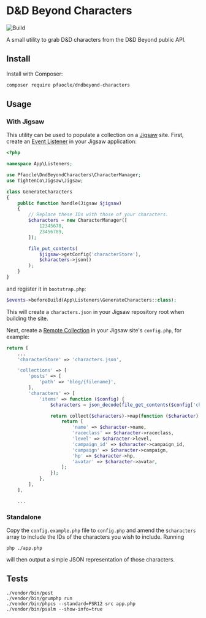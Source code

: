 D&D Beyond Characters
===

![Build](https://github.com/pfaocle/dndbeyond-characters/actions/workflows/php.yml/badge.svg)

A small utility to grab D&D characters from the D&D Beyond public API.

## Install

Install with Composer:

```sh
composer require pfaocle/dndbeyond-characters
```


## Usage

### With Jigsaw

This utility can be used to populate a collection on a [Jigsaw] site. First, create
an [Event Listener] in your Jigsaw application:

```php
<?php

namespace App\Listeners;

use Pfaocle\DndBeyondCharacters\CharacterManager;
use TightenCo\Jigsaw\Jigsaw;

class GenerateCharacters
{
    public function handle(Jigsaw $jigsaw)
    {
        // Replace these IDs with those of your characters.
        $characters = new CharacterManager([
            12345678,
            23456789,
        ]);

        file_put_contents(
            $jigsaw->getConfig('characterStore'),
            $characters->json()
        );
    }
}
```

and register it in `bootstrap.php`:

```php
$events->beforeBuild(App\Listeners\GenerateCharacters::class);
```

This will create a `characters.json` in your Jigsaw repository root when building
the site.

Next, create a [Remote Collection] in your Jigsaw site's `config.php`, for example:

```php
return [
    ...
    'characterStore' => 'characters.json',

    'collections' => [
        'posts' => [
            'path' => 'blog/{filename}',
        ],
        'characters' => [
            'items' => function ($config) {
                $characters = json_decode(file_get_contents($config['characterStore']));

                return collect($characters)->map(function ($character) {
                    return [
                        'name' => $character->name,
                        'raceclass' => $character->raceclass,
                        'level' => $character->level,
                        'campaign_id' => $character->campaign_id,
                        'campaign' => $character->campaign,
                        'hp' => $character->hp,
                        'avatar' => $character->avatar,
                    ];
                });
            },
        ],
    ],

    ...
```


### Standalone

Copy the `config.example.php` file to `config.php` and amend the `$characters` array
to include the IDs of the characters you wish to include. Running

```
php ./app.php
```

will then output a simple JSON representation of those characters.


## Tests

```
./vendor/bin/pest
./vendor/bin/grumphp run
./vendor/bin/phpcs --standard=PSR12 src app.php
./vendor/bin/psalm --show-info=true
```

[Jigsaw]: https://jigsaw.tighten.com/
[Event Listener]: https://jigsaw.tighten.com/docs/event-listeners/
[Remote Collection]: https://jigsaw.tighten.com/docs/collections-remote-collections/
